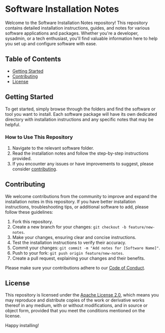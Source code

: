 # Software Installation Notes

Welcome to the Software Installation Notes repository! This repository contains detailed installation instructions, guides, and notes for various software applications and packages. Whether you're a developer, sysadmin, or a tech enthusiast, you'll find valuable information here to help you set up and configure software with ease.

## Table of Contents

- [Getting Started](#getting-started)
- [Contributing](#contributing)
- [License](#license)

## Getting Started

To get started, simply browse through the folders and find the software or tool you want to install. Each software package will have its own dedicated directory with installation instructions and any specific notes that may be helpful.

### How to Use This Repository

1. Navigate to the relevant software folder.
2. Read the installation notes and follow the step-by-step instructions provided.
3. If you encounter any issues or have improvements to suggest, please consider [contributing](#contributing).

## Contributing

We welcome contributions from the community to improve and expand the installation notes in this repository. If you have better installation instructions, troubleshooting tips, or additional software to add, please follow these guidelines:

1. Fork this repository.
2. Create a new branch for your changes: `git checkout -b feature/new-notes`.
3. Make your changes, ensuring clear and concise instructions.
4. Test the installation instructions to verify their accuracy.
5. Commit your changes: `git commit -m "Add notes for [Software Name]"`.
6. Push to your fork: `git push origin feature/new-notes`.
7. Create a pull request, explaining your changes and their benefits.

Please make sure your contributions adhere to our [Code of Conduct](CODE_OF_CONDUCT.md).

## License

This repository is licensed under the [Apache License 2.0](LICENSE.md), which means you may reproduce and distribute copies of the work or derivative works thereof in any medium, with or without modifications, and in source or object form, provided that you meet the conditions mentioned on the license.

Happy installing!
